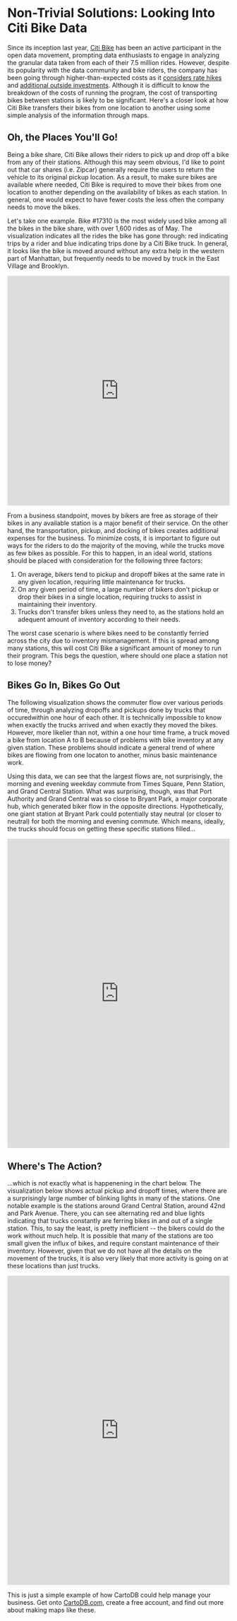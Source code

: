 Non-Trivial Solutions: Looking Into Citi Bike Data
=========
Since its inception last year, [Citi Bike](https://www.citibikenyc.com/) has been an active participant in the open data movement, prompting data enthusiasts to engage in analyzing the granular data taken from each of their 7.5 million rides. However, despite its popularity with the data community and bike riders, the company has been going through higher-than-expected costs as it [considers rate hikes](http://www.nydailynews.com/new-york/citi-bike-rates-spike-50-save-bike-sharing-program-article-1.1853120) and [additional outside investments](http://online.wsj.com/news/articles/SB10001424052702304178104579536212429157936). Although it is difficult to know the breakdown of the costs of running the program, the cost of transporting bikes between stations is likely to be significant.
Here's a closer look at how Citi Bike transfers their bikes from one location to another using some simple analysis of the information through maps.

Oh, the Places You'll Go!
--------------
Being a bike share, Citi Bike allows their riders to pick up and drop off a bike from any of their stations. Although this may seem obvious, I'd like to point out that car shares (i.e. Zipcar) generally require the users to return the vehicle to its original pickup location. As a result, to make sure bikes are available where needed, Citi Bike is required to move their bikes from one location to another depending on the availability of bikes as each station. In general, one would expect to have fewer costs the less often the company needs to move the bikes. 

Let's take one example. Bike #17310 is the most widely used bike among all the bikes in the bike share, with over 1,600 rides as of May. The visualization indicates all the rides the bike has gone through: red indicating trips by a rider and blue indicating trips done by a Citi Bike truck. In general, it looks like the bike is moved around without any extra help in the western part of Manhattan, but frequently needs to be moved by truck in the East Village and Brooklyn. 
<iframe width='100%' height='520' frameborder='0' src='http://team.cartodb.com/viz/205862b2-1e55-11e4-a972-0e73339ffa50/embed_map' allowfullscreen webkitallowfullscreen mozallowfullscreen oallowfullscreen msallowfullscreen></iframe>

From a business standpoint, moves by bikers are free as storage of their bikes in any available station is a major benefit of their service. On the other hand, the transportation, pickup, and docking of bikes creates additional expenses for the business. To minimize costs, it is important to figure out ways for the riders to do the majority of the moving, while the trucks move as few bikes as possible. For this to happen, in an ideal world, stations should be placed with consideration for the following three factors:

1.	On average, bikers tend to pickup and dropoff bikes at the same rate in any given location, requiring little maintenance for trucks.
2.	On any given period of time, a large number of bikers don't pickup or drop their bikes in a single location, requiring trucks to assist in maintaining their inventory.
3.	Trucks don't transfer bikes unless they need to, as the stations hold an adequent amount of inventory according to their needs.

The worst case scenario is where bikes need to be constantly ferried across the city due to inventory mismanagement. If this is spread among many stations, this will cost Citi Bike a significant amount of money to run their program. This begs the question, where should one place a station not to lose money? 

Bikes Go In, Bikes Go Out
----------------
The following visualization shows the commuter flow over various periods of time, through analyzing dropoffs and pickups done by trucks that occuredwithin one hour of each other. It is technically impossible to know when exactly the trucks arrived and when exactly they moved the bikes. However, more likelier than not, within a one hour time frame, a truck moved a bike from location A to B because of problems with bike inventory at any given station. These problems should indicate a general trend of where bikes are flowing from one locaton to another, minus basic maintenance work.

Using this data, we can see that the largest flows are, not surprisingly, the morning and evening weekday commute from Times Square, Penn Station, and Grand Central Station. What was surprising, though, was that Port Authority and Grand Central was so close to Bryant Park, a major corporate hub, which generated biker flow in the opposite directions. Hypothetically, one giant station at Bryant Park could potentially stay neutral (or closer to neutral) for both the morning and evening commute. Which means, ideally, the trucks should focus on getting these specific stations filled...

<iframe width='100%' height='700' frameborder='0' src='http://team.cartodb.com/viz/71381978-1d8f-11e4-82da-0e10bcd91c2b/embed_map' allowfullscreen webkitallowfullscreen mozallowfullscreen oallowfullscreen msallowfullscreen></iframe> 

Where's The Action?
----------------
...which is not exactly what is happenening in the chart below. The visualization below shows actual pickup and dropoff times, where there are a surprisingly large number of blinking lights in many of the stations. One notable example is the stations around Grand Central Station, around 42nd and Park Avenue. There, you can see alternating red and blue lights indicating that trucks constantly are ferring bikes in and out of a single station. This, to say the least, is pretty inefficient -- the bikers could do the work without much help. It is possible that many of the stations are too small given the influx of bikes, and require constant maintenance of their inventory. However, given that we do not have all the details on the movement of the trucks, it is also very likely that more activity is going on at these locations than just trucks.
<iframe width='100%' height='700' frameborder='0' src='http://team.cartodb.com/viz/003bb518-1d99-11e4-9877-0edbca4b5057/embed_map' allowfullscreen webkitallowfullscreen mozallowfullscreen oallowfullscreen msallowfullscreen></iframe>

This is just a simple example of how CartoDB could help manage your business. Get onto [CartoDB.com](http://www.cartodb.com), create a free account, and find out more about making maps like these.

